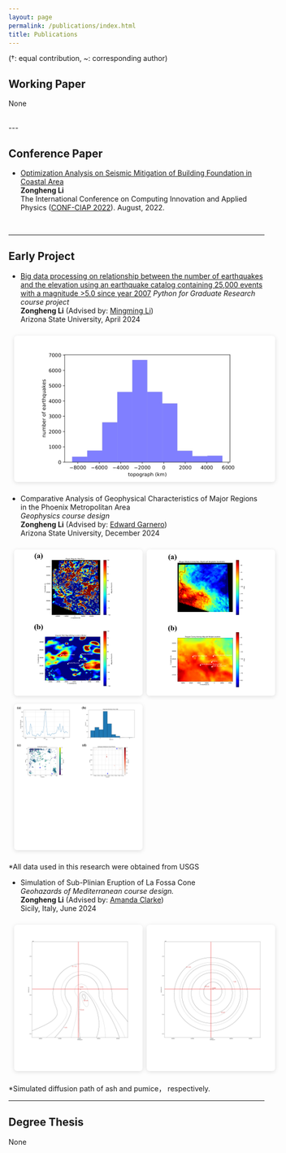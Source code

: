 ```yaml
---
layout: page
permalink: /publications/index.html
title: Publications
---
```

<style>
/* === 纵向图片优化版 === */
.img-grid {
    display: grid;
    grid-template-columns: repeat(auto-fit, minmax(240px, 1fr)); /* 缩小最小列宽 */
    gap: 1rem;
    margin: 1.5rem -0.8rem; /* 负边距补偿 */
}

.img-grid img {
    width: 100%;
    height: 320px; /* 增加高度适应竖图 */
    object-fit: contain; /* 改为contain完整显示 */
    object-position: center top; /* 顶部对齐 */
    border-radius: 6px;
    background: #fff; /* 添加白色背景 */
    box-shadow: 0 2px 8px rgba(0,0,0,0.12);
    padding: 4px; /* 留白 */
}

/* 创建竖图专用类 */
.img-grid.vertical {
    grid-template-columns: repeat(auto-fit, minmax(180px, 1fr));
}
.img-grid.vertical img {
    height: 280px;
    object-position: contain;
}

/* 响应式调整 */
@media (max-width: 768px) {
    .img-grid {
        margin: 1rem -0.5rem;
    }
    .img-grid img {
        height: 280px;
    }
}
</style>

(†: equal contribution, ~: corresponding author)

## Working Paper

None

<br>
---

## Conference Paper

- [Optimization Analysis on Seismic Mitigation of Building Foundation in Coastal Area](https://iopscience.iop.org/article/10.1088/1742-6596/2386/1/012055)<br>**Zongheng Li**<br>The International Conference on Computing Innovation and Applied Physics ([CONF-CIAP 2022](https://2022.confciap.org/)). August, 2022.

<br>


---

## Early Project

- [Big data processing on relationship between the number of earthquakes and the elevation using an earthquake catalog containing 25,000 events with a magnitude >5.0 since year 2007](https://Royleezh.github.io/file/process.pdf) 
  *Python for Graduate Research course project*  
  **Zongheng Li** (Advised by: [Mingming Li](https://search.asu.edu/profile/1558323))  
  Arizona State University, April 2024
  <div class="img-grid vertical">
    <img src="/images/ses494personal.jpg">
  </div>

- Comparative Analysis of Geophysical Characteristics of Major Regions in the Phoenix Metropolitan Area  
  *Geophysics course design*  
  **Zongheng Li** (Advised by: [Edward Garnero](https://search.asu.edu/profile/216280))  
  Arizona State University, December 2024
  <div class="img-grid vertical">
    <img src="/images/Aeromagnetic2.jpg">
    <img src="/images/Bouguer2.jpg">
    <img src="/images/EQstatistics.jpg">
  </div>
*All data used in this research were obtained from USGS

- Simulation of Sub-Plinian Eruption of La Fossa Cone   
  *Geohazards of Mediterranean course design.*  
  **Zongheng Li** (Advised by: [Amanda Clarke](https://search.asu.edu/profile/499877))  
  Sicily, Italy, June 2024
  
  <div class="img-grid vertical">
    <img src="/images/ash.jpg">
    <img src="/images/pumice.jpg">
  </div>
*Simulated diffusion path of ash and pumice， respectively.

---

## Degree Thesis

None

<br>